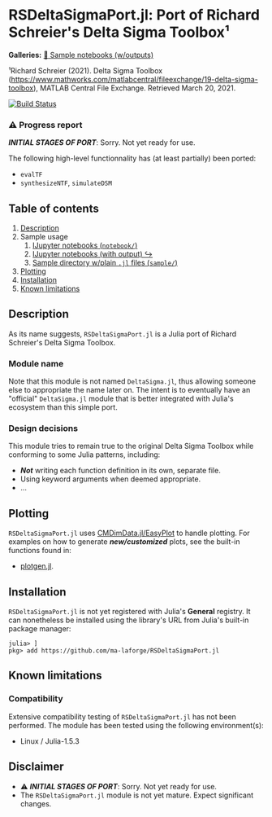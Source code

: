 <!-- Reference-style links to make tables & lists more readable -->
[Gallery]: <https://github.com/ma-laforge/FileRepo/blob/master/RSDeltaSigmaPort/notebook>
[CMDimDataJL]: <https://github.com/ma-laforge/CMDimData.jl>
[InspectDRJL]: <https://github.com/ma-laforge/InspectDR.jl>


# RSDeltaSigmaPort.jl: Port of Richard Schreier's Delta Sigma Toolbox&sup1;
**Galleries:** [:art: Sample notebooks (w/outputs)][Gallery]

&sup1;Richard Schreier (2021). Delta Sigma Toolbox (<https://www.mathworks.com/matlabcentral/fileexchange/19-delta-sigma-toolbox>), MATLAB Central File Exchange. Retrieved March 20, 2021.

[![Build Status](https://github.com/ma-laforge/RSDeltaSigmaPort.jl/workflows/CI/badge.svg)](https://github.com/ma-laforge/RSDeltaSigmaPort.jl/actions?query=workflow%3ACI)

### :warning: Progress report
***INITIAL STAGES OF PORT***: Sorry. Not yet ready for use.

The following high-level functionnality has (at least partially) been ported:
 - `evalTF`
 - `synthesizeNTF`, `simulateDSM`

## Table of contents

 1. [Description](#Description)
 1. Sample usage
    1. [IJupyter notebooks (`notebook/`)](notebook/)
    1. [IJupyter notebooks (with output) &#x21AA;][Gallery]
    1. [Sample directory w/plain `.jl` files (`sample/`)](sample/)
 1. [Plotting](#Plotting)
 1. [Installation](#Installation)
 1. [Known limitations](#KnownLimitations)


<a name="Description"></a>
## Description
As its name suggests, `RSDeltaSigmaPort.jl` is a Julia port of Richard Schreier's Delta Sigma Toolbox.

### Module name
Note that this module is not named `DeltaSigma.jl`, thus allowing someone else to appropriate the name later on. The intent is to eventually have an "official" `DeltaSigma.jl` module that is better integrated with Julia's ecosystem than this simple port.

### Design decisions
This module tries to remain true to the original Delta Sigma Toolbox while conforming to some Julia patterns, including:
 - ***Not*** writing each function definition in its own, separate file.
 - Using keyword arguments when deemed appropriate.
 - ...

<a name="Plotting"></a>
## Plotting
`RSDeltaSigmaPort.jl` uses [CMDimData.jl/EasyPlot][CMDimDataJL] to handle plotting.
For examples on how to generate ***new/customized*** plots, see the built-in
functions found in:
 - [plotgen.jl](src/plotgen.jl).

<a name="Installation"></a>
## Installation
`RSDeltaSigmaPort.jl` is not yet registered with Julia's **General** registry.
It can nonetheless be installed using the library's URL from Julia's built-in package manager:

```julia-repl
julia> ]
pkg> add https://github.com/ma-laforge/RSDeltaSigmaPort.jl
```

<a name="KnownLimitations"></a>
## Known limitations

### Compatibility

Extensive compatibility testing of `RSDeltaSigmaPort.jl` has not been performed.
The module has been tested using the following environment(s):

- Linux / Julia-1.5.3

## Disclaimer

 - :warning: ***INITIAL STAGES OF PORT***: Sorry. Not yet ready for use.
 - The `RSDeltaSigmaPort.jl` module is not yet mature.  Expect significant changes.
